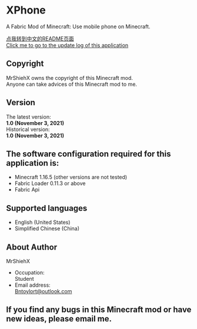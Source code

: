 # XPhone
A Fabric Mod of Minecraft: Use mobile phone on Minecraft.

[点我转到中文的README页面](https://github.com/MrShieh-X/xphone/blob/master/README-zh.md) <br/>
[Click me to go to the update log of this application](https://github.com/MrShieh-X/xphone/blob/master/update_logs.md) <br/>

## Copyright
MrShiehX owns the copyright of this Minecraft mod.<br/>
Anyone can take advices of this Minecraft mod to me.

## Version
The latest version: <br/>
<b>1.0 (November 3, 2021)</b><br/>
Historical version: <br/>
<b>1.0 (November 3, 2021)</b><br/>

## The software configuration required for this application is:
* Minecraft 1.16.5 (other versions are not tested)
* Fabric Loader 0.11.3 or above
* Fabric Api

## Supported languages
- English (United States)
- Simplified Chinese (China)

## About Author
MrShiehX<br/>
- Occupation: <br/>
Student<br/>
- Email address: <br/>
Bntoylort@outlook.com<br/>

## If you find any bugs in this Minecraft mod or have new ideas, please email me.
